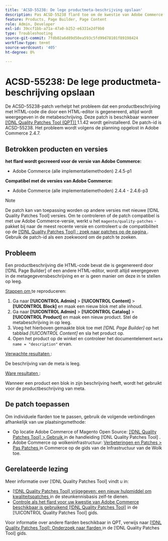 ```yaml
---
title: 'ACSD-55238: De lege productmeta-beschrijving opslaan'
description: Pas ACSD-55238 flard toe om de kwestie van Adobe Commerce te bevestigen waar een productbeschrijving die de code van HTML bevat die door  [!DNL Page Builder]  wordt geproduceerd of een andere redacteur van HTML altijd in de meta beschrijving wordt getoond, en er is geen manier om het aan leeg te plaatsen.
feature: Products, Page Builder, Page Content
role: Admin, Developer
exl-id: 39ccf1bb-a71a-47a0-b252-e6331e2df9b0
type: Troubleshooting
source-git-commit: 7fdb02a6d89d50ea593c5fd99d78101f89198424
workflow-type: tm+mt
source-wordcount: '405'
ht-degree: 0%

---
```


# ACSD-55238: De lege productmeta-beschrijving opslaan

De ACSD-55238-patch verhelpt het probleem dat een productbeschrijving met HTML-code die door een HTML-editor is gegenereerd, altijd wordt weergegeven in de metabeschrijving. Deze patch is beschikbaar wanneer [[!DNL Quality Patches Tool (QPT)] ](https://experienceleague.adobe.com/nl/docs/commerce-operations/tools/quality-patches-tool/quality-patches-tool-to-self-serve-quality-patches) 1.1.42 wordt geïnstalleerd. De patch-id is ACSD-55238. Het probleem wordt volgens de planning opgelost in Adobe Commerce 2.4.7.

## Betrokken producten en versies

**het flard wordt gecreeerd voor de versie van Adobe Commerce:**

* Adobe Commerce (alle implementatiemethoden) 2.4.5-p1

**Compatibel met de versies van Adobe Commerce:**

* Adobe Commerce (alle implementatiemethoden) 2.4.4 - 2.4.6-p3

>[!NOTE]
>
>De patch kan van toepassing worden op andere versies met nieuwe [!DNL Quality Patches Tool] versies. Om te controleren of de patch compatibel is met uw Adobe Commerce-versie, werkt u het `magento/quality-patches` -pakket bij naar de meest recente versie en controleert u de compatibiliteit op de [[!DNL Quality Patches Tool] : zoek naar patches op de pagina ](https://experienceleague.adobe.com/tools/commerce-quality-patches/index.html?lang=nl-NL) . Gebruik de patch-id als een zoekwoord om de patch te zoeken.

## Probleem

Een productbeschrijving die HTML-code bevat die is gegenereerd door [!DNL Page Builder] of een andere HTML-editor, wordt altijd weergegeven in de metagegevensbeschrijving en er is geen manier om deze in te stellen op leeg.

<u> Stappen om </u> te reproduceren:

1. Ga naar **[!UICONTROL Admin]** > **[!UICONTROL Content]** > **[!UICONTROL Block]** en maak een nieuw blok met alle inhoud.
1. Ga naar **[!UICONTROL Admin]** > **[!UICONTROL Catalog]** > **[!UICONTROL Product]** en maak een nieuw product. Stel de metabeschrijving in op leeg.
1. Voeg het hierboven gemaakte blok toe met *[!DNL Page Builder]* op het tabblad *[!UICONTROL Content]* en sla het product op.
1. Open het product op de winkel en controleer het documentelement `meta name = "description"` ervan.

<u> Verwachte resultaten </u>:

De beschrijving van de meta is leeg.

<u> Ware resultaten </u>:

Wanneer een product een blok in zijn beschrijving heeft, wordt het gebruikt voor de productbeschrijving van meta.

## De patch toepassen

Om individuele flarden toe te passen, gebruik de volgende verbindingen afhankelijk van uw plaatsingsmethode:

* Op locatie Adobe Commerce of Magento Open Source: [[!DNL Quality Patches Tool] > Gebruik ](/help/tools/quality-patches-tool/usage.md) in de handleiding [!DNL Quality Patches Tool] .
* Adobe Commerce op wolkeninfrastructuur: [ Verbeteringen en Patches > Pas Patches ](https://experienceleague.adobe.com/docs/commerce-cloud-service/user-guide/develop/upgrade/apply-patches.html?lang=nl-NL) in Commerce op de gids van de Infrastructuur van de Wolk toe.

## Gerelateerde lezing

Meer informatie over [!DNL Quality Patches Tool] vindt u in:

* [[!DNL Quality Patches Tool]  vrijgegeven: een nieuw hulpmiddel om kwaliteitspatches ](https://experienceleague.adobe.com/nl/docs/commerce-operations/tools/quality-patches-tool/quality-patches-tool-to-self-serve-quality-patches) in de steunkennisbasis zelf-te dienen.
* [ Controle als het flard voor uw kwestie van Adobe Commerce beschikbaar is gebruikend  [!DNL Quality Patches Tool]](/help/tools/quality-patches-tool/patches-available-in-qpt/check-patch-for-magento-issue-with-magento-quality-patches.md) in de [!UICONTROL Quality Patches Tool] gids.


Voor informatie over andere flarden beschikbaar in QPT, verwijs naar [[!DNL Quality Patches Tool]: Onderzoek naar flarden ](https://experienceleague.adobe.com/tools/commerce-quality-patches/index.html?lang=nl-NL) in de [!DNL Quality Patches Tool] gids.
